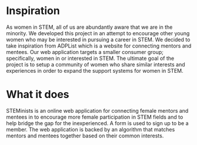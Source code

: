 # Inspiration
As women in STEM, all of us are abundantly aware that we are in the minority. We developed this project in an attempt to encourage other young women who may be interested in pursuing a career in STEM. We decided to take inspiration from ADPList which is a website for connecting mentors and mentees. Our web application targets a smaller consumer group; specifically, women in or interested in STEM. The ultimate goal of the project is to setup a community of women who share similar interests and experiences in order to expand the support systems for women in STEM.

# What it does
STEMinists is an online web application for connecting female mentors and mentees in to encourage more female participation in STEM fields and to help bridge the gap for the inexperienced. A form is used to sign up to be a member. The web application is backed by an algorithm that matches mentors and mentees together based on their common interests.
